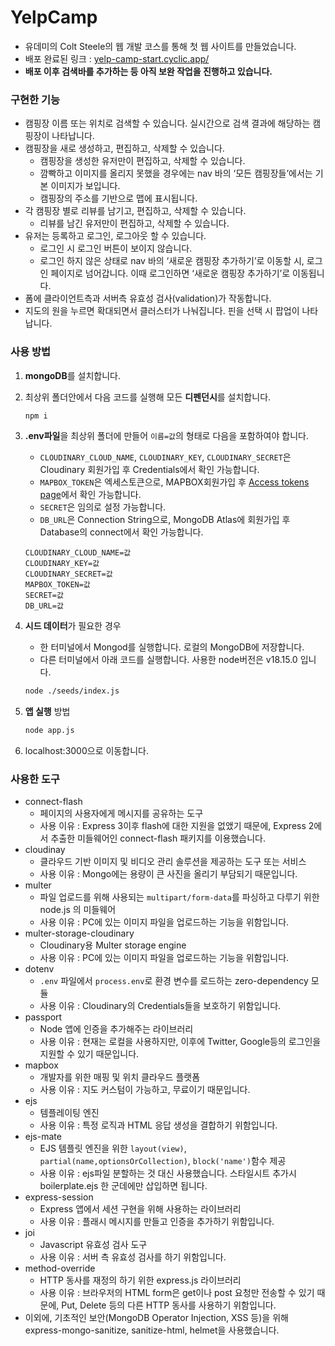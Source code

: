 # YelpCamp

- 유데미의 Colt Steele의 웹 개발 코스를 통해 첫 웹 사이트를 만들었습니다.
- 배포 완료된 링크 : [yelp-camp-start.cyclic.app/](https://yelp-camp-start.cyclic.app/)
- **배포 이후 검색바를 추가하는 등 아직 보완 작업을 진행하고 있습니다.**

### 구현한 기능

- 캠핑장 이름 또는 위치로 검색할 수 있습니다. 실시간으로 검색 결과에 해당하는 캠핑장이 나타납니다.
- 캠핑장을 새로 생성하고, 편집하고, 삭제할 수 있습니다.
    - 캠핑장을 생성한 유저만이 편집하고, 삭제할 수 있습니다.
    - 깜빡하고 이미지를 올리지 못했을 경우에는 nav 바의 ‘모든 캠핑장들’에서는 기본 이미지가 보입니다.
    - 캠핑장의 주소를 기반으로 맵에 표시됩니다.
- 각 캠핑장 별로 리뷰를 남기고, 편집하고, 삭제할 수 있습니다.
    - 리뷰를 남긴 유저만이 편집하고, 삭제할 수 있습니다.
- 유저는 등록하고 로그인, 로그아웃 할 수 있습니다.
    - 로그인 시 로그인 버튼이 보이지 않습니다.
    - 로그인 하지 않은 상태로 nav 바의 ‘새로운 캠핑장 추가하기’로 이동할 시, 로그인 페이지로 넘어갑니다. 이때 로그인하면 ‘새로운 캠핑장 추가하기’로 이동됩니다.
- 폼에 클라이언트측과 서버측 유효성 검사(validation)가 작동합니다.
- 지도의 원을 누르면 확대되면서 클러스터가 나눠집니다. 핀을 선택 시 팝업이 나타납니다.

### 사용 방법

1. **mongoDB**를 설치합니다.
2. 최상위 폴더안에서 다음 코드를 실행해 모든 **디펜던시**를 설치합니다.
    
    ```bash
    npm i
    ```
    
3. **.env파일**을 최상위 폴더에 만들어 `이름=값`의 형태로 다음을 포함하여야 합니다.
    - `CLOUDINARY_CLOUD_NAME`, `CLOUDINARY_KEY`, `CLOUDINARY_SECRET`은 Cloudinary 회원가입 후 Credentials에서 확인 가능합니다.
    - `MAPBOX_TOKEN`은 엑세스토큰으로, MAPBOX회원가입 후 [Access tokens page](https://account.mapbox.com/access-tokens/)에서 확인 가능합니다.
    - `SECRET`은 임의로 설정 가능합니다.
    - `DB_URL`은 Connection String으로, MongoDB Atlas에 회원가입 후 Database의 connect에서 확인 가능합니다.
    
    ```
    CLOUDINARY_CLOUD_NAME=값
    CLOUDINARY_KEY=값
    CLOUDINARY_SECRET=값
    MAPBOX_TOKEN=값
    SECRET=값
    DB_URL=값
    ```
    
4. **시드 데이터**가 필요한 경우
    - 한 터미널에서 Mongod를 실행합니다. 로컬의 MongoDB에 저장합니다.
    - 다른 터미널에서 아래 코드를 실행합니다. 사용한 node버전은 v18.15.0 입니다.
    
    ```bash
    node ./seeds/index.js
    ```
    
5. **앱 실행** 방법
    
    ```bash
    node app.js
    ```
    
6. localhost:3000으로 이동합니다.

### 사용한 도구

- connect-flash
    - 페이지의 사용자에게 메시지를 공유하는 도구
    - 사용 이유 : Express 3이후 flash에 대한 지원을 없앴기 때문에, Express 2에서 추출한 미들웨어인 connect-flash 패키지를 이용했습니다.
- cloudinay
    - 클라우드 기반 이미지 및 비디오 관리 솔루션을 제공하는 도구 또는 서비스
    - 사용 이유 : Mongo에는 용량이 큰 사진을 올리기 부담되기 때문입니다.
- multer
    - 파일 업로드를 위해 사용되는 `multipart/form-data`를 파싱하고 다루기 위한 node.js 의 미들웨어
    - 사용 이유 : PC에 있는 이미지 파일을 업로드하는 기능을 위함입니다.
- multer-storage-cloudinary
    - Cloudinary용 Multer storage engine
    - 사용 이유 : PC에 있는 이미지 파일을 업로드하는 기능을 위함입니다.
- dotenv
    - `.env` 파일에서 `process.env`로 환경 변수를 로드하는 zero-dependency 모듈
    - 사용 이유 : Cloudinary의 Credentials들을 보호하기 위함입니다.
- passport
    - Node 앱에 인증을 추가해주는 라이브러리
    - 사용 이유 : 현재는 로컬을 사용하지만, 이후에 Twitter, Google등의 로그인을 지원할 수 있기 때문입니다.
- mapbox
    - 개발자를 위한 매핑 및 위치 클라우드 플랫폼
    - 사용 이유 : 지도 커스텀이 가능하고, 무료이기 때문입니다.
- ejs
    - 템플레이팅 엔진
    - 사용 이유 : 특정 로직과 HTML 응답 생성을 결합하기 위함입니다.
- ejs-mate
    - EJS 템플릿 엔진을 위한 `layout(view)`, `partial(name,optionsOrCollection)`, `block('name')`함수 제공
    - 사용 이유 : ejs파일 분할하는 것 대신 사용했습니다. 스타일시트 추가시 boilerplate.ejs 한 군데에만 삽입하면 됩니다.
- express-session
    - Express 앱에서 세션 구현을 위해 사용하는 라이브러리
    - 사용 이유 : 플래시 메시지를 만들고 인증을 추가하기 위함입니다.
- joi
    - Javascript 유효성 검사 도구
    - 사용 이유 : 서버 측 유효성 검사를 하기 위함입니다.
- method-override
    - HTTP 동사를 재정의 하기 위한 express.js 라이브러리
    - 사용 이유 : 브라우저의 HTML form은 get이나 post 요청만 전송할 수 있기 때문에, Put, Delete 등의 다른 HTTP 동사를 사용하기 위함입니다.
- 이외에, 기초적인 보안(MongoDB Operator Injection, XSS 등)을 위해 express-mongo-sanitize, sanitize-html, helmet을 사용했습니다.
